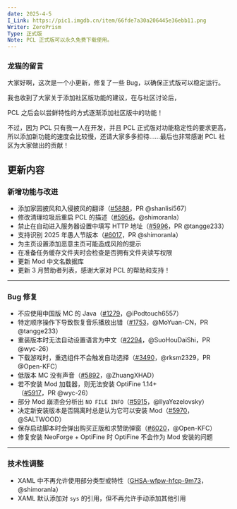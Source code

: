 ```yaml
---
date: 2025-4-5
I_Link: https://pic1.imgdb.cn/item/66fde7a30a206445e36ebb11.png
Writer: ZeroPrism
Type: 正式版
Note: PCL 正式版可以永久免费下载使用。
---
```


### 龙猫的留言
大家好啊，这次是一个小更新，修复了一些 Bug，以确保正式版可以稳定运行。

我也收到了大家关于添加社区版功能的建议，在与社区讨论后，

<paracolor color="Orange"/>PCL 之后会以尝鲜特性的方式逐渐添加社区版中的功能！

不过，因为 PCL 只有我一人在开发，并且 PCL 正式版对功能稳定性的要求更高，所以添加新功能的速度会比较慢，还请大家多多担待……最后也非常感谢 PCL 社区为大家做出的贡献！

## 更新内容

### 新增功能与改进
- <paracolor color="Orange"/>添加家园披风和入侵披风的翻译（[#5888](https://github.com/Hex-Dragon/PCL2/issues/5888)，PR @shanlisi567）
- 修改清理垃圾后重启 PCL 的描述（[#5956](https://github.com/Hex-Dragon/PCL2/issues/5956)，@shimoranla）
- <paracolor color="Orange"/>禁止在自动进入服务器设置中填写 HTTP 地址（[#5996](https://github.com/Hex-Dragon/PCL2/issues/5996)，PR @tangge233）
- <paracolor color="Orange"/>支持识别 2025 年愚人节版本（[#6017](https://github.com/Hex-Dragon/PCL2/issues/6017)，PR @shimoranla）
- 为主页设置添加恶意主页可能造成风险的提示
- 在准备任务缓存文件夹时会检查是否拥有文件夹读写权限
- 更新 Mod 中文名数据库
- 更新 3 月赞助者列表，感谢大家对 PCL 的帮助和支持！

---

### Bug 修复
- 不应使用中国版 MC 的 Java（[#1279](https://github.com/Hex-Dragon/PCL2/issues/1279)，@iPodtouch6557）
- <paracolor color="Orange"/>特定顺序操作下导致恢复音乐播放出错（[#1753](https://github.com/Hex-Dragon/PCL2/issues/1753)，@MoYuan-CN，PR @tangge233）
- <paracolor color="Orange"/>重装版本时无法自动设置语言为中文（[#2294](https://github.com/Hex-Dragon/PCL2/issues/2294)，@SuoHouDaiShi，PR @wyc-26）
- <paracolor color="Orange"/>下载游戏时，重选组件不会触发自动选择（[#3490](https://github.com/Hex-Dragon/PCL2/issues/3490)，@rksm2329，PR @Open-KFC）
- <paracolor color="Red"/>低版本 MC 没有声音（[#5892](https://github.com/Hex-Dragon/PCL2/issues/5892)，@ZhuangXHAD）
- <paracolor color="Red"/>若不安装 Mod 加载器，则无法安装 OptiFine 1.14+（[#5917](https://github.com/Hex-Dragon/PCL2/issues/5917)，PR @wyc-26）
- 部分 Mod 崩溃会分析出 `NO FILE INFO`（[#5915](https://github.com/Hex-Dragon/PCL2/issues/5915)，@IlyaYezelovsky）
- 决定新安装版本是否隔离时总是认为它可以安装 Mod（[#5970](https://github.com/Hex-Dragon/PCL2/issues/5970)，@SALTWOOD）
- 保存启动脚本时会弹出购买正版和求赞助弹窗（[#6020](https://github.com/Hex-Dragon/PCL2/issues/6020)，@Open-KFC）
- 修复安装 NeoForge + OptiFine 时 OptiFine 不会作为 Mod 安装的问题

---

### 技术性调整
- <paracolor color="Red"/>XAML 中不再允许使用部分类型或特性（[GHSA-wfpw-hfcp-9m73](https://github.com/Hex-Dragon/PCL2/security/advisories/GHSA-wfpw-hfcp-9m73)，@shimoranla）
- XAML 默认添加对 `sys` 的引用，但不再允许手动添加其他引用

  






